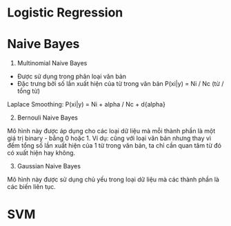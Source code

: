 
# Logistic Regression

# Naive Bayes

1. Multinomial Naive Bayes
- Được sử dụng trong phân loại văn bản
- Đặc trưng bởi số lần xuất hiện của từ trong văn bản
P(xi|y) = Ni / Nc (từ / tổng từ)

Laplace Smoothing: P(xi|y) = Ni + alpha / Nc + d{alpha}

2. Bernouli Naive Bayes

Mô hình này được áp dụng cho các loại dữ liệu mà mỗi thành phần là một giá trị binary - bẳng 0 hoặc 1. Ví dụ: cũng với loại văn bản nhưng thay vì đếm tổng số lần xuất hiện của 1 từ trong văn bản, ta chỉ cần quan tâm từ đó có xuất hiện hay không.

3. Gaussian Naive Bayes

Mô hình này được sử dụng chủ yếu trong loại dữ liệu mà các thành phần là các biến liên tục.

# SVM
